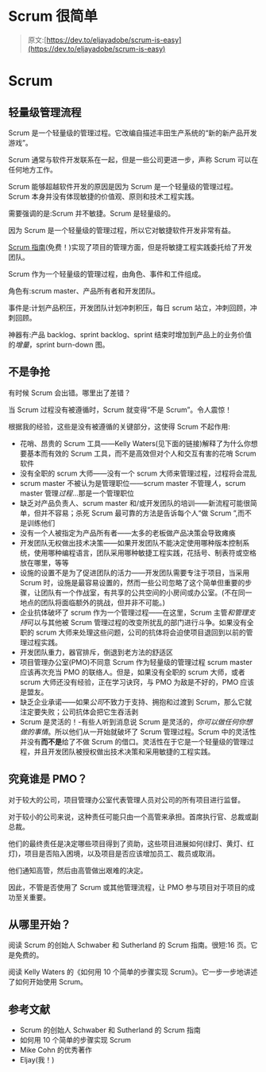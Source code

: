 # Scrum 很简单

> 原文:[https://dev.to/eljayadobe/scrum-is-easy](https://dev.to/eljayadobe/scrum-is-easy)

# [](#scrum)Scrum

## [](#lightweight-management-process)轻量级管理流程

Scrum 是一个轻量级的管理过程。它改编自描述丰田生产系统的“新的新产品开发游戏”。

Scrum 通常与软件开发联系在一起，但是一些公司更进一步，声称 Scrum 可以在任何地方工作。

Scrum 能够超越软件开发的原因是因为 Scrum 是一个轻量级的管理过程。Scrum 本身并没有体现敏捷的价值观、原则和技术工程实践。

需要强调的是:Scrum 并不敏捷。Scrum 是轻量级的。

因为 Scrum 是一个轻量级的管理过程，所以它对敏捷软件开发非常有益。

[Scrum 指南](https://www.scrum.org/resources/scrum-guide)(免费！)实现了项目的管理方面，但是将敏捷工程实践委托给了开发团队。

Scrum 作为一个轻量级的管理过程，由角色、事件和工件组成。

角色有:scrum master、产品所有者和开发团队。

事件是:计划产品积压，开发团队计划冲刺积压，每日 scrum 站立，冲刺回顾，冲刺回顾。

神器有:产品 backlog、sprint backlog、sprint 结束时增加到产品上的业务价值的*增量*，sprint burn-down 图。

## [](#not-scrum)不是争抢

有时候 Scrum 会出错。哪里出了差错？

当 Scrum 过程没有被遵循时，Scrum 就变得“不是 Scrum”。令人震惊！

根据我的经验，这些是没有被遵循的关键部分，这使得 Scrum 不起作用:

*   花哨、昂贵的 Scrum 工具——Kelly Waters(见下面的链接)解释了为什么你想要基本而有效的 Scrum 工具，而不是高效但对个人和交互有害的花哨 Scrum 软件
*   没有全职的 scrum 大师——没有一个 scrum 大师来管理过程，过程将会混乱
*   scrum master 不被认为是管理职位——scrum master 不管理*人*，scrum master 管理*过程*...那是一个管理职位
*   缺乏对产品负责人、scrum master 和/或开发团队的培训——新流程可能很简单，但并不容易；杀死 Scrum 最可靠的方法是告诉每个人“做 Scrum ”,而不是训练他们
*   没有一个人被指定为产品所有者——太多的老板做产品决策会导致瘫痪
*   开发团队无权做出技术决策——如果开发团队不能决定使用哪种版本控制系统，使用哪种编程语言，团队采用哪种敏捷工程实践，花括号、制表符或空格放在哪里，等等
*   设施的设置不是为了促进团队的活力——开发团队需要专注于项目，当采用 Scrum 时，设施是最容易设置的，然而一些公司忽略了这个简单但重要的步骤，让团队有一个作战室，有共享的公共空间的小房间或办公室。(不在同一地点的团队将面临额外的挑战，但并非不可能。)
*   企业抗体破坏了 scrum 作为一个管理过程——在这里，Scrum 主管*和管理支持*可以与其他被 Scrum 管理过程的改变所扰乱的部门进行斗争。如果没有全职的 scrum 大师来处理这些问题，公司的抗体将会迫使项目退回到以前的管理过程实践。
*   开发团队重力，器官排斥，倒退到老方法的舒适区
*   项目管理办公室(PMO)不同意 Scrum 作为轻量级的管理过程 scrum master 应该再次充当 PMO 的联络人。但是，如果没有全职的 scrum 大师，或者 scrum 大师还没有经验，正在学习诀窍，与 PMO 为敌是不好的，PMO 应该是盟友。
*   缺乏企业承诺——如果*公司*不致力于支持、拥抱和过渡到 Scrum，那么它就注定要失败；公司抗体会把它生吞活剥
*   Scrum 是灵活的！-有些人听到消息说 Scrum 是灵活的，*你可以做任何你想做的事情*。所以他们从一开始就破坏了 Scrum 管理过程。Scrum 中的灵活性并没有**而不是**给了不做 Scrum 的借口。灵活性在于它是一个轻量级的管理过程，并且开发团队被授权做出技术决策和采用敏捷的工程实践。

## 究竟谁是 PMO？

对于较大的公司，项目管理办公室代表管理人员对公司的所有项目进行监督。

对于较小的公司来说，这种责任可能只由一个高管来承担。首席执行官、总裁或副总裁。

他们的最终责任是决定哪些项目得到了资助，这些项目进展如何(绿灯、黄灯、红灯)，项目是否陷入困境，以及项目是否应该增加员工、裁员或取消。

他们通知高管，然后由高管做出艰难的决定。

因此，不管是否使用了 Scrum 或其他管理流程，让 PMO 参与项目对于项目的成功至关重要。

## [](#where-to-start)从哪里开始？

阅读 Scrum 的创始人 Schwaber 和 Sutherland 的 Scrum 指南。很短:16 页。它是免费的。

阅读 Kelly Waters 的《如何用 10 个简单的步骤实现 Scrum》。它一步一步地讲述了如何开始使用 Scrum。

## [](#references)参考文献

*   Scrum 的创始人 Schwaber 和 Sutherland 的 Scrum 指南
*   如何用 10 个简单的步骤实现 Scrum
*   Mike Cohn 的优秀著作
*   Eljay(我！)